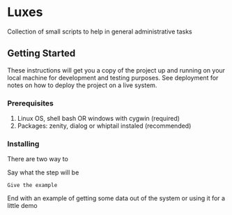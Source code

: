 # Luxes
Collection of small scripts to help in general administrative tasks

## Getting Started

These instructions will get you a copy of the project up and running on your local machine for development and testing purposes. See deployment for notes on how to deploy the project on a live system.

### Prerequisites

1. Linux OS, shell bash OR windows with cygwin (required)
2. Packages: zenity, dialog or whiptail instaled (recommended)


### Installing

There are two way to 

Say what the step will be

```
Give the example
```

End with an example of getting some data out of the system or using it for a little demo
